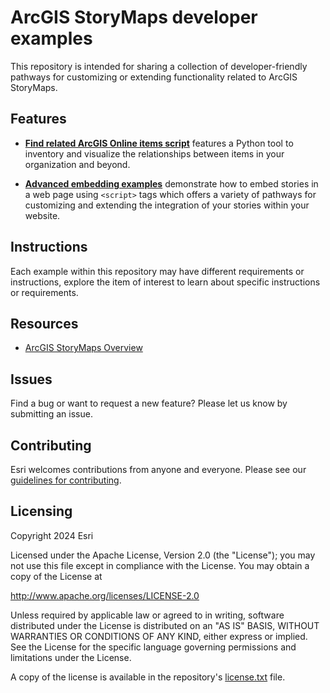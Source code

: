 # ArcGIS StoryMaps developer examples

This repository is intended for sharing a collection of developer-friendly pathways for customizing or extending functionality related to ArcGIS StoryMaps.

## Features

- **[Find related ArcGIS Online items script](/find-related-items-script/README.md)** features a Python tool to inventory and visualize the relationships between items in your organization and beyond.

- **[Advanced embedding examples](/storymaps-script-embed-samples/README.md)** demonstrate how to embed stories in a web page using `<script>` tags which offers a variety of pathways for customizing and extending the integration of your stories within your website.

## Instructions

Each example within this repository may have different requirements or instructions, explore the item of interest to learn about specific instructions or requirements.

## Resources

- [ArcGIS StoryMaps Overview](https://www.esri.com/en-us/arcgis/products/arcgis-storymaps/overview)

## Issues

Find a bug or want to request a new feature?  Please let us know by submitting an issue.

## Contributing

Esri welcomes contributions from anyone and everyone. Please see our [guidelines for contributing](https://github.com/esri/contributing).

## Licensing

Copyright 2024 Esri

Licensed under the Apache License, Version 2.0 (the "License");
you may not use this file except in compliance with the License.
You may obtain a copy of the License at

   http://www.apache.org/licenses/LICENSE-2.0

Unless required by applicable law or agreed to in writing, software
distributed under the License is distributed on an "AS IS" BASIS,
WITHOUT WARRANTIES OR CONDITIONS OF ANY KIND, either express or implied.
See the License for the specific language governing permissions and
limitations under the License.

A copy of the license is available in the repository's [license.txt](/LICENSE) file.
